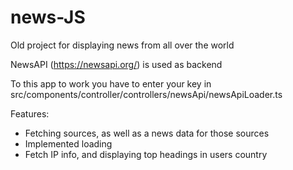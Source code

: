 # news-JS

Old project for displaying news from all over the world

NewsAPI (https://newsapi.org/) is used as backend

To this app to work you have to enter your key in src/components/controller/controllers/newsApi/newsApiLoader.ts

Features:

- Fetching sources, as well as a news data for those sources
- Implemented loading
- Fetch IP info, and displaying top headings in users country
